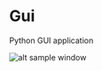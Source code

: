 # Gui
Python GUI application

![alt sample window](https://github.com/ShivaShankerReddy/Gui/sample.png)